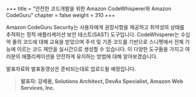 +++
title = "안전한 코드개발을 위한 Amazon CodeWhisperer와 Amazon CodeGuru"
chapter = false
weight = 310
+++

Amazon CodeGuru Security는 사용자에게 권장사항을 제공하고 취약성의 상태를 추적하는 정적 애플리케이션 보안 테스트(SAST) 도구입니다. CodeWhisperer는 수십억 줄의 코드에 대해 교육을 받았으며 주석 및 기존 코드를 기반으로 스니펫에서 전체 기능에 이르는 코드 제안을 실시간으로 생성할 수 있습니다. 이 다양한 도구들을 가지고 여러분의 애플리케이션을 안전하게 유지하는 방법에 대해 알아보겠습니다.

발표자료와 발표동영상은 준비되는대로 업로드될 예정입니다.

>  **발표자: 강세용, Solutions Architect, DevAx Specialist, Amazon Web Services, Inc.** 

